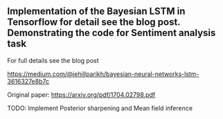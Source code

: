 
## Implementation of the Bayesian LSTM in Tensorflow for detail see the blog post. Demonstrating the code for Sentiment analysis task

For full details see the blog post

https://medium.com/@jehillparikh/bayesian-neural-networks-lstm-3616327e8b7c

Original paper: https://arxiv.org/pdf/1704.02798.pdf

TODO: Implement Posterior sharpening and Mean field inference 
